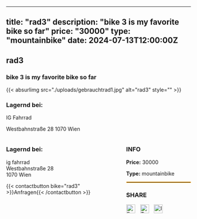 
---
title: "rad3"
description: "bike 3 is my favorite bike so far"
price: "30000"
type: "mountainbike"
date: 2024-07-13T12:00:00Z
---

## rad3

### bike 3 is my favorite bike so far

{{< absurlimg src="./uploads/gebrauchtrad1.jpg" alt="rad3" style="" >}}


### Lagernd bei:
IG Fahrrad

Westbahnstraße 28
1070 Wien

<div style="display: flex; justify-content: space-between;">
    <div style="width: 60%;">
        <h3>Lagernd bei:</h3>
        <p>ig fahrrad<br>Westbahnstraße 28<br>1070 Wien</p>
        {{< contactbutton bike="rad3" >}}Anfragen{{< /contactbutton >}}
    </div>
    <div style="width: 35%;">
        <h3>INFO</h3>
        <p><strong>Price:</strong> 30000</p>
        <p><strong>Type:</strong> mountainbike</p>
        <hr style="border: 1px solid orange;">
        <h3>SHARE</h3>
        <a href="https://www.facebook.com/sharer/sharer.php?u={{< absurl >}}" target="_blank"><img src="./images/facebook.png" alt="Facebook" style="width: 24px; margin-right: 10px;"></a>
        <a href="https://twitter.com/intent/tweet?url={{< absurl >}}" target="_blank"><img src="./images/twitter.png" alt="Twitter" style="width: 24px; margin-right: 10px;"></a>
        <a href="https://www.instagram.com/?url={{< absurl >}}" target="_blank"><img src="./images/instagram.png" alt="Instagram" style="width: 24px; margin-right: 10px;"></a>
    </div>
</div>
